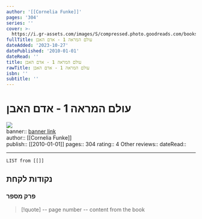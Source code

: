 ```yaml
---
author: '[[Cornelia Funke]]'
pages: '304'
series: ''
cover: >-
  https://i.gr-assets.com/images/S/compressed.photo.goodreads.com/books/1601657357l/55538440._SY475_.jpg
fullTitle: עולם המראה 1 - אדם האבן
dateAdded: '2023-10-27'
datePublished: '2010-01-01'
dateRead: ''
title: עולם המראה 1 - אדם האבן
rawTitle: עולם המראה 1 - אדם האבן
isbn: ''
subtitle: ''
---
```

# עולם המראה 1 - אדם האבן

![](https:&#x2F;&#x2F;i.gr-assets.com&#x2F;images&#x2F;S&#x2F;compressed.photo.goodreads.com&#x2F;books&#x2F;1601657357l&#x2F;55538440._SY475_.jpg)  
banner:: [banner link](https:&#x2F;&#x2F;i.gr-assets.com&#x2F;images&#x2F;S&#x2F;compressed.photo.goodreads.com&#x2F;books&#x2F;1601657357l&#x2F;55538440._SY475_.jpg)  
author:: [[Cornelia Funke]]  
publish:: [[2010-01-01]]
pages:: 304
rating:: 4 
Other reviews:: 
dateRead:: 

<hr  style="clear:both"/>



```dataview
LIST from [[]]
```

## נקודות לקחת 

### פרק מספר
> [!quote] -- page number -- 
>  content from the book




```